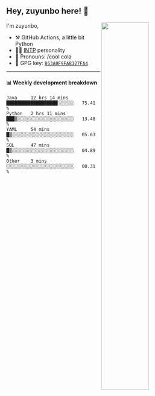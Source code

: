 

## Hey, zuyunbo here! :wave: 
[<img align="right" width="50%" src="https://github-readme-stats.vercel.app/api?username=zuyunbo&theme=dark&show_icons=true">](https://metrics.lecoq.io/ouuan?template=classic)

I'm zuyunbo,

-   :hammer_and_pick: GitHub Actions, a little bit Python
-   :man_scientist: [INTP](https://www.16personalities.com/profiles/3302586f07ca3) personality
-   :man: Pronouns: /cool cola
-   :key: GPG key: [`863A0F9FA8127FA4`](https://github.com/zuyunbo.gpg)

---

#### :bar_chart: Weekly development breakdown
<!--START_SECTION:waka-->
```text
Java     12 hrs 14 mins  ███████████████████░░░░░░   75.41 % 
Python   2 hrs 11 mins   ███▒░░░░░░░░░░░░░░░░░░░░░   13.48 % 
YAML     54 mins         █▒░░░░░░░░░░░░░░░░░░░░░░░   05.63 % 
SQL      47 mins         █▒░░░░░░░░░░░░░░░░░░░░░░░   04.89 % 
Other    3 mins          ░░░░░░░░░░░░░░░░░░░░░░░░░   00.31 % 
```
<!--END_SECTION:waka-->

